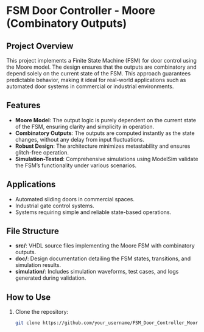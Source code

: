 # FSM Door Controller - Moore (Combinatory Outputs)

## Project Overview
This project implements a Finite State Machine (FSM) for door control using the Moore model. The design ensures that the outputs are combinatory and depend solely on the current state of the FSM. This approach guarantees predictable behavior, making it ideal for real-world applications such as automated door systems in commercial or industrial environments.

## Features
- **Moore Model**: The output logic is purely dependent on the current state of the FSM, ensuring clarity and simplicity in operation.
- **Combinatory Outputs**: The outputs are computed instantly as the state changes, without any delay from input fluctuations.
- **Robust Design**: The architecture minimizes metastability and ensures glitch-free operation.
- **Simulation-Tested**: Comprehensive simulations using ModelSim validate the FSM’s functionality under various scenarios.

## Applications
- Automated sliding doors in commercial spaces.
- Industrial gate control systems.
- Systems requiring simple and reliable state-based operations.

## File Structure
- **src/**: VHDL source files implementing the Moore FSM with combinatory outputs.
- **doc/**: Design documentation detailing the FSM states, transitions, and simulation results.
- **simulation/**: Includes simulation waveforms, test cases, and logs generated during validation.

## How to Use
1. Clone the repository:
   ```bash
   git clone https://github.com/your_username/FSM_Door_Controller_Moore_Combinatory.git
